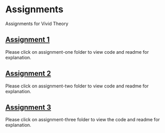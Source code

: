 # Assignments
Assignments for Vivid Theory

## [Assignment 1](https://github.com/rutvikshah28/Assignments/tree/main/assignment-one)
Please click on assignment-one folder to view code and readme for explanation.

## [Assignment 2](https://github.com/rutvikshah28/Assignments/tree/main/assignment-two)
Please click on assignment-two folder to view code and readme for explanation.

## [Assignment 3](https://github.com/rutvikshah28/Assignments/tree/main/assignment-three)
Please click on assignment-three folder to view the code and readme for explanation.
